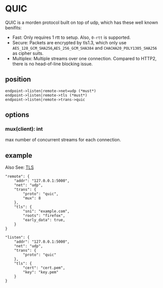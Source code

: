 # QUIC

QUIC is a morden protocol built on top of udp, which has these well known benifits:
- Fast: Only requires 1 rtt to setup. Also, `0-rtt` is supported.
- Secure: Packets are encrypted by tls1.3, which only use `AES_128_GCM_SHA256`,`AES_256_GCM_SHA384` and `CHACHA20_POLY1305_SHA256` as cipher suits.
- Multiplex: Multiple streams over one connection. Compared to HTTP2, there is no head-of-line blocking issue.

## position
```shell
endpoint->listen|remote->net=udp (*must*)
endpoint->listen|remote->tls (*must*)
endpoint->listen|remote->trans->quic
```

## options

### mux(client): int
max number of concurrent streams for each connection.

## example

Also See: [TLS][tls-doc-url]

[tls-doc-url]: https://github.com/zephyrchien/midori/blob/master/docs/tls.md

```shell
"remote": {
    "addr": "127.0.0.1:5000",
    "net": "udp",
    "trans": {
        "proto": "quic",
        "mux": 8
    },
    "tls": {
        "sni": "example.com",
        "roots": "firefox",
        "early_data": true,
    }
}
```

```shell
"listen": {
    "addr": "127.0.0.1:5000",
    "net": "udp",
    "trans": {
        "proto": "quic"
    },
    "tls": {
        "cert": "cert.pem",
        "key": "key.pem"
    }
}
```